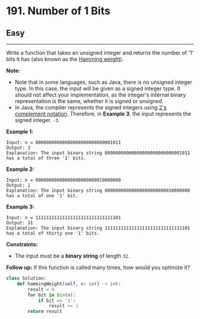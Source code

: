 # 191. Number of 1 Bits

## Easy

***

Write a function that takes an unsigned integer and returns the number of '1' bits it has (also known as the [Hamming weight](http://en.wikipedia.org/wiki/Hamming\_weight)).

**Note:**

* Note that in some languages, such as Java, there is no unsigned integer type. In this case, the input will be given as a signed integer type. It should not affect your implementation, as the integer's internal binary representation is the same, whether it is signed or unsigned.
* In Java, the compiler represents the signed integers using [2's complement notation](https://en.wikipedia.org/wiki/Two's\_complement). Therefore, in **Example 3**, the input represents the signed integer. `-3`.

&#x20;

**Example 1:**

```
Input: n = 00000000000000000000000000001011
Output: 3
Explanation: The input binary string 00000000000000000000000000001011 has a total of three '1' bits.
```

**Example 2:**

```
Input: n = 00000000000000000000000010000000
Output: 1
Explanation: The input binary string 00000000000000000000000010000000 has a total of one '1' bit.
```

**Example 3:**

```
Input: n = 11111111111111111111111111111101
Output: 31
Explanation: The input binary string 11111111111111111111111111111101 has a total of thirty one '1' bits.
```

&#x20;

**Constraints:**

* The input must be a **binary string** of length `32`.

&#x20;

**Follow up:** If this function is called many times, how would you optimize it?

```python
class Solution:
    def hammingWeight(self, n: int) -> int:
        result = 0
        for bit in bin(n):
            if bit == '1':
                result += 1
        return result
```
